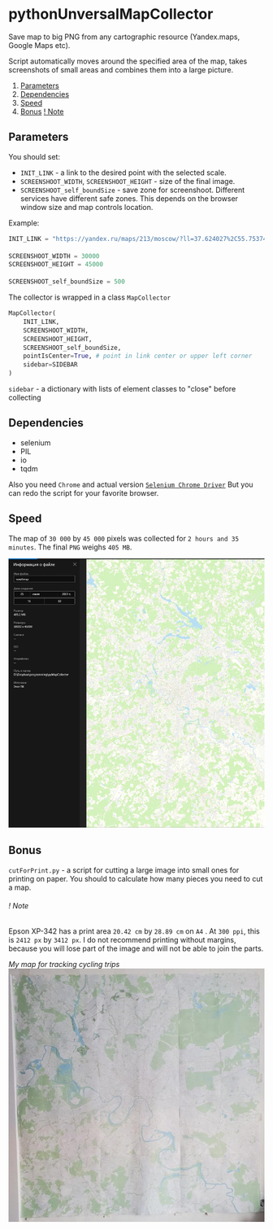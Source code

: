 # pythonUnversalMapCollector
Save map to big PNG from any cartographic resource (Yandex.maps, Google Maps etc).

Script automatically moves around the specified area of the map, takes screenshots of small areas and combines them into a large picture.

1. [Parameters](#Parameters)
2. [Dependencies](#Dependencies)
3. [Speed](#Speed)
4. [Bonus](#Bonus)
	[! Note](#!-Note)

## Parameters
You should set:

- `INIT_LINK` - a link to the desired point with the selected scale.
- `SCREENSHOOT_WIDTH`, `SCREENSHOOT_HEIGHT` - size of the final image.
- `SCREENSHOOT_self_boundSize` - save zone for screenshoot. Different services have different safe zones. This depends on the browser window size and map controls location.

Example:
```Python
INIT_LINK = "https://yandex.ru/maps/213/moscow/?ll=37.624027%2C55.753747&z=15.68"

SCREENSHOOT_WIDTH = 30000
SCREENSHOOT_HEIGHT = 45000

SCREENSHOOT_self_boundSize = 500
```

The collector is wrapped in a class `MapCollector`

```Python
MapCollector(
    INIT_LINK,  
    SCREENSHOOT_WIDTH, 
    SCREENSHOOT_HEIGHT, 
    SCREENSHOOT_self_boundSize,
    pointIsCenter=True, # point in link center or upper left corner
    sidebar=SIDEBAR
)
```

`sidebar` - a dictionary with lists of element classes to "close" before collecting

## Dependencies
- selenium
- PIL
- io
- tqdm

Also you need `Chrome` and actual version [`Selenium Chrome Driver`](https://chromedriver.chromium.org/downloads)
But you can redo the script for your favorite browser.

## Speed
The map of `30 000` by `45 000` pixels was collected for `2 hours and 35 minutes`.
The final `PNG` weighs `405 MB`.

![](dev/example.jpg)

## Bonus
`cutForPrint.py` - a script for cutting a large image into small ones for printing on paper.
You should to calculate how many pieces you need to cut a map.

###### ! Note 
Epson XP-342 has a print area `20.42 cm` by `28.89 cm` on `A4` . At `300 ppi`, this is `2412 px` by `3412 px`. I do not recommend printing without margins, because you will lose part of the image and will not be able to join the parts.

*My map for tracking cycling trips*
![](dev/mymap.jpg)